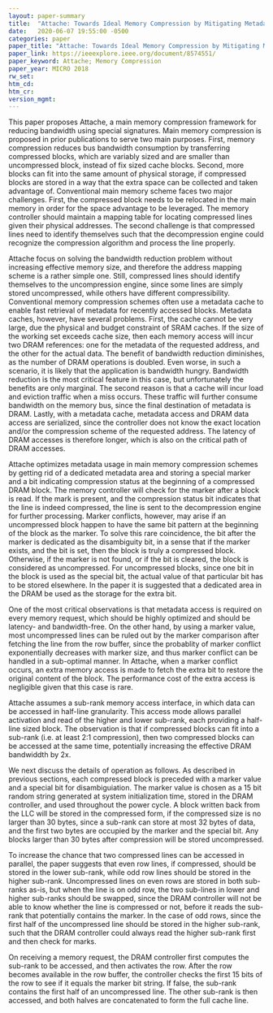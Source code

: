 ```yaml
---
layout: paper-summary
title:  "Attache: Towards Ideal Memory Compression by Mitigating Metadata Bandwidth Overheads"
date:   2020-06-07 19:55:00 -0500
categories: paper
paper_title: "Attache: Towards Ideal Memory Compression by Mitigating Metadata Bandwidth Overheads"
paper_link: https://ieeexplore.ieee.org/document/8574551/
paper_keyword: Attache; Memory Compression
paper_year: MICRO 2018
rw_set:
htm_cd:
htm_cr:
version_mgmt:
---
```


This paper proposes Attache, a main memory compression framework for reducing bandwidth using special signatures.
Main memory compression is proposed in prior publications to serve two main purposes. First, memory compression
reduces bus bandwidth consumption by transferring compressed blocks, which are variably sized and are smaller than
uncompressed block, instead of fix sized cache blocks. Second, more blocks can fit into the same amount of physical
storage, if compressed blocks are stored in a way that the extra space can be collected and taken advantage of.
Conventional main memory scheme faces two major challenges. First, the compressed block needs to be relocated in the 
main memory in order for the space advantage to be leveraged. The memory controller should maintain a mapping table
for locating compressed lines given their physical addresses. The second challenge is that compressed lines need to
identify themselves such that the decompression engine could recognize the compression algorithm and process the 
line properly.

Attache focus on solving the bandwidth reduction problem without increasing effective memory size, and therefore the address
mapping scheme is a rather simple one. Still, compressed lines should identify themselves to the uncompression engine,
since some lines are simply stored uncompressed, while others have different compressibility. 
Conventional memory compression schemes often use a metadata cache to enable fast retrieval of metadata for recently 
accessed blocks. Metadata caches, however, have several problems.
First, the cache cannot be very large, due the physical and budget constraint of SRAM caches. If the size of the working
set exceeds cache size, then each memory access will incur two DRAM references: one for the metadata of the requested
address, and the other for the actual data. The benefit of bandwidth reduction diminishes, as the number of DRAM operations
is doubled. Even worse, in such a scenario, it is likely that the application is bandwidth hungry. Bandwidth reduction
is the most critical feature in this case, but unfortunately the benefits are only marginal.
The second reason is that a cache will incur load and eviction traffic when a miss occurs. These traffic will further 
consume bandwidth on the memory bus, since the final destination of metadata is DRAM.
Lastly, with a metadata cache, metadata access and DRAM data access are serialized, since the controller does not know 
the exact location and/or the compression scheme of the requested address. The latency of DRAM accesses is therefore longer,
which is also on the critical path of DRAM accesses.

Attache optimizes metadata usage in main memory compression schemes by getting rid of a dedicated metadata area and 
storing a special marker and a bit indicating compression status at the beginning of a compressed DRAM block. 
The memory controller will check for the marker after a block is read. If the mark is present, and the compression status
bit indicates that the line is indeed compressed, the line is sent to the decompression engine for further 
processing. Marker conflicts, however, may arise if an uncompressed block happen to have the same bit pattern at the beginning
of the block as the marker. To solve this rare coincidence, the bit after the marker is dedicated as the disambiguity
bit, in a sense that if the marker exists, and the bit is set, then the block is truly a compressed block.
Otherwise, if the marker is not found, or if the bit is cleared, the block is considered as uncompressed.
For uncompressed blocks, since one bit in the block is used as the special bit, the actual value of that particular bit
has to be stored elsewhere. In the paper it is suggested that a dedicated area in the DRAM be used as the storage 
for the extra bit.

One of the most critical observations is that metadata access is required on every memory request, which should be highly
optimized and should be latency- and bandwidth-free.
On the other hand, by using a marker value, most uncompressed lines can be ruled out by the marker comparison after fetching
the line from the row buffer, since the probablity of marker conflict exponentially decreases with marker size, and thus 
marker conflict can be handled in a sub-optimal manner.
In Attache, when a marker conflict occurs, an extra memory access is made to fetch the extra bit to restore the original
content of the block. The performance cost of the extra access is negligible given that this case is rare.

Attache assumes a sub-rank memory access interface, in which data can be accessed in half-line granularity. This access
mode allows parallel activation and read of the higher and lower sub-rank, each providing a half-line sized block.
The observation is that if compressed blocks can fit into a sub-rank (i.e. at least 2:1 compression), then two compressed
blocks can be accessed at the same time, potentially increasing the effective DRAM bandwiddth by 2x.

We next discuss the details of operation as follows. As described in previous sections, each compressed block is preceded
with a marker value and a special bit for disambiguiation. The marker value is chosen as a 15 bit random string generated
at system initialization time, stored in the DRAM controller, and used throughout the power cycle. A block written back
from the LLC will be stored in the compressed form, if the compressed size is no larger than 30 bytes, since a sub-rank 
can store at most 32 bytes of data, and the first two bytes are occupied by the marker and the special bit. Any blocks
larger than 30 bytes after compression will be stored uncompressed.

To increase the chance that two compressed lines can be accessed in parallel, the paper suggests that even row lines,
if compressed, should be stored in the lower sub-rank, while odd row lines should be stored in the higher sub-rank.
Uncompressed lines on even rows are stored in both sub-ranks as-is, but when the line is on odd row, the two sub-lines
in lower and higher sub-ranks should be swapped, since the DRAM controller will not be able to know whether the line
is compressed or not, before it reads the sub-rank that potentially contains the marker. In the case of odd rows, since
the first half of the uncompressed line should be stored in the higher sub-rank, such that the DRAM controller could
always read the higher sub-rank first and then check for marks.

On receiving a memory request, the DRAM controller first computes the sub-rank to be accessed, and then activates the 
row. After the row becomes available in the row buffer, the controller checks the first 15 bits of the row to see
if it equals the marker bit string. If false, the sub-rank contains the first half of an uncompressed line. The other 
sub-rank is then accessed, and both halves are concatenated to form the full cache line.
